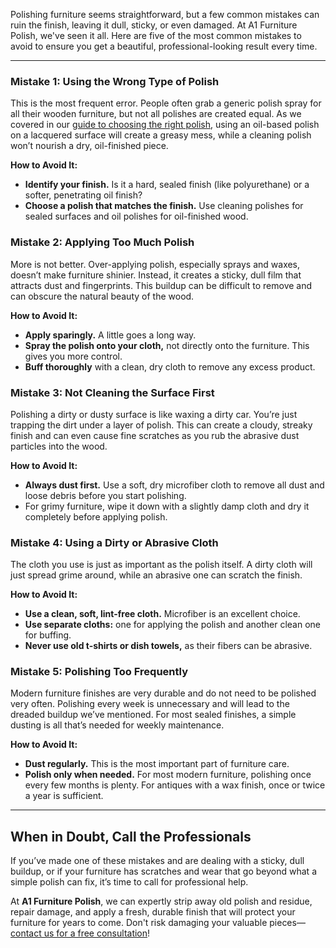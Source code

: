 Polishing furniture seems straightforward, but a few common mistakes can ruin the finish, leaving it dull, sticky, or even damaged. At A1 Furniture Polish, we've seen it all. Here are five of the most common mistakes to avoid to ensure you get a beautiful, professional-looking result every time.

---

### Mistake 1: Using the Wrong Type of Polish

This is the most frequent error. People often grab a generic polish spray for all their wooden furniture, but not all polishes are created equal. As we covered in our [guide to choosing the right polish](/blog/choosing-the-right-wood-polish), using an oil-based polish on a lacquered surface will create a greasy mess, while a cleaning polish won’t nourish a dry, oil-finished piece.

**How to Avoid It:**
- **Identify your finish.** Is it a hard, sealed finish (like polyurethane) or a softer, penetrating oil finish?
- **Choose a polish that matches the finish.** Use cleaning polishes for sealed surfaces and oil polishes for oil-finished wood.

### Mistake 2: Applying Too Much Polish

More is not better. Over-applying polish, especially sprays and waxes, doesn’t make furniture shinier. Instead, it creates a sticky, dull film that attracts dust and fingerprints. This buildup can be difficult to remove and can obscure the natural beauty of the wood.

**How to Avoid It:**
- **Apply sparingly.** A little goes a long way.
- **Spray the polish onto your cloth,** not directly onto the furniture. This gives you more control.
- **Buff thoroughly** with a clean, dry cloth to remove any excess product.

### Mistake 3: Not Cleaning the Surface First

Polishing a dirty or dusty surface is like waxing a dirty car. You’re just trapping the dirt under a layer of polish. This can create a cloudy, streaky finish and can even cause fine scratches as you rub the abrasive dust particles into the wood.

**How to Avoid It:**
- **Always dust first.** Use a soft, dry microfiber cloth to remove all dust and loose debris before you start polishing.
- For grimy furniture, wipe it down with a slightly damp cloth and dry it completely before applying polish.

### Mistake 4: Using a Dirty or Abrasive Cloth

The cloth you use is just as important as the polish itself. A dirty cloth will just spread grime around, while an abrasive one can scratch the finish.

**How to Avoid It:**
- **Use a clean, soft, lint-free cloth.** Microfiber is an excellent choice.
- **Use separate cloths:** one for applying the polish and another clean one for buffing.
- **Never use old t-shirts or dish towels,** as their fibers can be abrasive.

### Mistake 5: Polishing Too Frequently

Modern furniture finishes are very durable and do not need to be polished very often. Polishing every week is unnecessary and will lead to the dreaded buildup we’ve mentioned. For most sealed finishes, a simple dusting is all that’s needed for weekly maintenance.

**How to Avoid It:**
- **Dust regularly.** This is the most important part of furniture care.
- **Polish only when needed.** For most modern furniture, polishing once every few months is plenty. For antiques with a wax finish, once or twice a year is sufficient.

---

## When in Doubt, Call the Professionals

If you’ve made one of these mistakes and are dealing with a sticky, dull buildup, or if your furniture has scratches and wear that go beyond what a simple polish can fix, it’s time to call for professional help.

At **A1 Furniture Polish**, we can expertly strip away old polish and residue, repair damage, and apply a fresh, durable finish that will protect your furniture for years to come. Don't risk damaging your valuable pieces—[contact us for a free consultation](/contact)!

